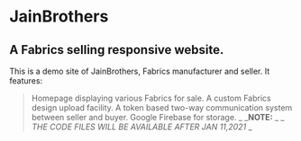 # JainBrothers
## A Fabrics selling responsive website.
This is a demo site of JainBrothers, Fabrics manufacturer and seller.
It features:
> Homepage displaying various Fabrics for sale.
> A custom Fabrics design upload facility.
> A token based two-way communication system between seller and buyer.
> Google Firebase for storage.
_ ___NOTE:__ _
_ _THE CODE FILES WILL BE AVAILABLE AFTER JAN 11,2021_ _
